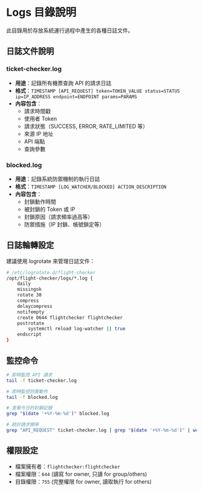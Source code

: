 # Logs 目錄說明

此目錄用於存放系統運行過程中產生的各種日誌文件。

## 日誌文件說明

### ticket-checker.log
- **用途**：記錄所有機票查詢 API 的請求日誌
- **格式**：`TIMESTAMP [API_REQUEST] token=TOKEN_VALUE status=STATUS ip=IP_ADDRESS endpoint=ENDPOINT params=PARAMS`
- **內容包含**：
  - 請求時間戳
  - 使用者 Token
  - 請求狀態（SUCCESS, ERROR, RATE_LIMITED 等）
  - 來源 IP 地址
  - API 端點
  - 查詢參數

### blocked.log
- **用途**：記錄系統防禦機制的執行日誌
- **格式**：`TIMESTAMP [LOG_WATCHER/BLOCKED] ACTION_DESCRIPTION`
- **內容包含**：
  - 封鎖動作時間
  - 被封鎖的 Token 或 IP
  - 封鎖原因（請求頻率過高等）
  - 防禦措施（IP 封鎖、帳號鎖定等）

## 日誌輪轉設定

建議使用 logrotate 來管理日誌文件：

```bash
# /etc/logrotate.d/flight-checker
/opt/flight-checker/logs/*.log {
    daily
    missingok
    rotate 30
    compress
    delaycompress
    notifempty
    create 0644 flightchecker flightchecker
    postrotate
        systemctl reload log-watcher || true
    endscript
}
```

## 監控命令

```bash
# 即時監控 API 請求
tail -f ticket-checker.log

# 即時監控防禦動作
tail -f blocked.log

# 查看今日的封鎖記錄
grep "$(date '+%Y-%m-%d')" blocked.log

# 統計請求頻率
grep "API_REQUEST" ticket-checker.log | grep "$(date '+%Y-%m-%d')" | wc -l
```

## 權限設定

- 檔案擁有者：`flightchecker:flightchecker`
- 檔案權限：`644` (讀寫 for owner, 只讀 for group/others)
- 目錄權限：`755` (完整權限 for owner, 讀取執行 for others) 